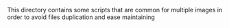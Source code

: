 This directory contains some scripts that are common for multiple images in order to avoid files duplication and ease maintaining
